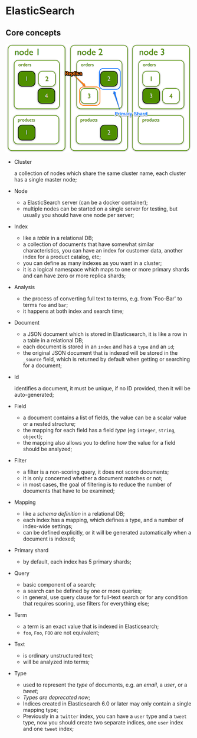 ElasticSearch
==============

## Core concepts

![Elasticsearch storage structure](images/elasticsearch_storage_structure.png)

* Cluster 
    
    a collection of nodes which share the same cluster name, each cluster has a single master node;

* Node

    * a ElasticSearch server (can be a docker container);
    * multiple nodes can be started on a single server for testing, but usually you should have one node per server;

* Index

    * like a *table* in a relational DB;
    * a collection of documents that have somewhat similar characteristics, you can have an index for customer data, another index for a product catalog, etc;
    * you can define as many indexes as you want in a cluster;
    * it is a logical namespace which maps to one or more primary shards and can have zero or more replica shards;
        
* Analysis

    * the process of converting full text to terms, e.g. from 'Foo-Bar' to terms `foo` and `bar`;
    * it happens at both index and search time;

* Document

    * a JSON document which is stored in Elasticsearch, it is like a row in a table in a relational DB;
    * each document is stored in an `index` and has a `type` and an `id`;
    * the original JSON document that is indexed will be stored in the `_source` field, which is returned by default when getting or searching for a document;

* Id

    identifies a document, it must be unique, if no ID provided, then it will be auto-generated;

* Field

    * a document contains a list of fields, the value can be a scalar value or a nested structure; 
    * the mapping for each field has a field *type* (eg `integer`, `string`, `object`);
    * the mapping also allows you to define how the value for a field should be analyzed;

* Filter

    * a filter is a non-scoring query, it does not score documents;
    * it is only concerned whether a document matches or not;
    * in most cases, the goal of filtering is to reduce the number of documents that have to be examined;

* Mapping

    * like a *schema definition* in a relational DB;
    * each index has a mapping, which defines a type, and a number of index-wide settings;
    * can be defined explicitly, or it will be generated automatically when a document is indexed;

* Primary shard

    * by default, each index has 5 primary shards;

* Query

    * basic component of a search;
    * a search can be defined by one or more queries;
    * in general, use query clause for full-text search or for any condition that requires scoring, use filters for everything else;

* Term

    * a term is an exact value that is indexed in Elasticsearch;
    * `foo`, `Foo`, `FOO` are not equivalent;

* Text

    * is ordinary unstructured text;
    * will be analyzed into terms;

* Type

    * used to represent the *type* of documents, e.g. an *email*, a *user*, or a *tweet*;
    * *Types are deprecated now*;
    * Indices created in Elasticsearch 6.0 or later may only contain a single mapping type;
    * Previously in a `twitter` index, you can have a `user` type and a `tweet` type, now you should create two separate indices, one `user` index and one `tweet` index;








    






